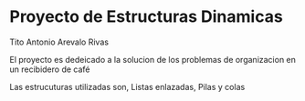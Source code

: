 # Proyecto de Estructuras Dinamicas
Tito Antonio Arevalo Rivas

El proyecto es dedeicado a la solucion de los problemas de organizacion en un recibidero de café

Las estrucuturas utilizadas son, Listas enlazadas, Pilas y colas
